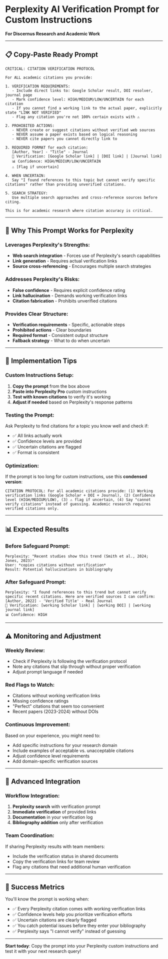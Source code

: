 # Perplexity AI Verification Prompt for Custom Instructions

**For Discernus Research and Academic Work**

---

## 📋 **Copy-Paste Ready Prompt**

```
CRITICAL: CITATION VERIFICATION PROTOCOL

For ALL academic citations you provide:

1. VERIFICATION REQUIREMENTS:
   - Include direct links to: Google Scholar result, DOI resolver, journal page
   - Mark confidence level: HIGH/MEDIUM/LOW/UNCERTAIN for each citation
   - If you cannot find a working link to the actual paper, explicitly state "LINK NOT VERIFIED"
   - Flag any citation you're not 100% certain exists with ⚠️

2. PROHIBITED ACTIONS:
   - NEVER create or suggest citations without verified web sources
   - NEVER assume a paper exists based on logical reasoning
   - NEVER cite papers you cannot directly link to

3. REQUIRED FORMAT for each citation:
   [Author, Year] - "Title" - Journal
   🔗 Verification: [Google Scholar link] | [DOI link] | [Journal link]
   📊 Confidence: HIGH/MEDIUM/LOW/UNCERTAIN
   ⚠️ [Flag if uncertain]

4. WHEN UNCERTAIN:
   Say "I found references to this topic but cannot verify specific citations" rather than providing unverified citations.

5. SEARCH STRATEGY:
   Use multiple search approaches and cross-reference sources before citing.

This is for academic research where citation accuracy is critical.
```

---

## 🎯 **Why This Prompt Works for Perplexity**

### **Leverages Perplexity's Strengths:**
- **Web search integration** - Forces use of Perplexity's search capabilities
- **Link generation** - Requires actual verification links
- **Source cross-referencing** - Encourages multiple search strategies

### **Addresses Perplexity's Risks:**
- **False confidence** - Requires explicit confidence rating
- **Link hallucination** - Demands working verification links
- **Citation fabrication** - Prohibits unverified citations

### **Provides Clear Structure:**
- **Verification requirements** - Specific, actionable steps
- **Prohibited actions** - Clear boundaries
- **Required format** - Consistent output structure
- **Fallback strategy** - What to do when uncertain

---

## 🔧 **Implementation Tips**

### **Custom Instructions Setup:**
1. **Copy the prompt** from the box above
2. **Paste into Perplexity Pro** custom instructions
3. **Test with known citations** to verify it's working
4. **Adjust if needed** based on Perplexity's response patterns

### **Testing the Prompt:**
Ask Perplexity to find citations for a topic you know well and check if:
- ✅ All links actually work
- ✅ Confidence levels are provided
- ✅ Uncertain citations are flagged
- ✅ Format is consistent

### **Optimization:**
If the prompt is too long for custom instructions, use this **condensed version**:

```
CITATION PROTOCOL: For all academic citations provide: (1) Working verification links (Google Scholar + DOI + Journal), (2) Confidence level (HIGH/MEDIUM/LOW), (3) ⚠️ flag if uncertain, (4) Say "cannot verify citations" instead of guessing. Academic research requires verified citations only.
```

---

## 📊 **Expected Results**

### **Before Safeguard Prompt:**
```
Perplexity: "Recent studies show this trend (Smith et al., 2024; Jones, 2023)"
User: *copies citations without verification*
Result: Potential hallucinations in bibliography
```

### **After Safeguard Prompt:**
```
Perplexity: "I found references to this trend but cannot verify specific recent citations. Here are verified sources I can confirm:
[Author, 2022] - 'Verified Title' - Real Journal
🔗 Verification: [working Scholar link] | [working DOI] | [working journal link]  
📊 Confidence: HIGH
```

---

## ⚠️ **Monitoring and Adjustment**

### **Weekly Review:**
- Check if Perplexity is following the verification protocol
- Note any citations that slip through without proper verification
- Adjust prompt language if needed

### **Red Flags to Watch:**
- Citations without working verification links
- Missing confidence ratings
- "Perfect" citations that seem too convenient
- Recent papers (2023-2024) without DOIs

### **Continuous Improvement:**
Based on your experience, you might need to:
- Add specific instructions for your research domain
- Include examples of acceptable vs. unacceptable citations
- Adjust confidence level requirements
- Add domain-specific verification sources

---

## 🚀 **Advanced Integration**

### **Workflow Integration:**
1. **Perplexity search** with verification prompt
2. **Immediate verification** of provided links
3. **Documentation** in your verification log
4. **Bibliography addition** only after verification

### **Team Coordination:**
If sharing Perplexity results with team members:
- Include the verification status in shared documents
- Copy the verification links for team review
- Flag any citations that need additional human verification

---

## 📝 **Success Metrics**

You'll know the prompt is working when:
- ✅ Every Perplexity citation comes with working verification links
- ✅ Confidence levels help you prioritize verification efforts
- ✅ Uncertain citations are clearly flagged
- ✅ You catch potential issues before they enter your bibliography
- ✅ Perplexity says "I cannot verify" instead of guessing

---

**Start today**: Copy the prompt into your Perplexity custom instructions and test it with your next research query! 